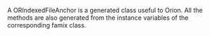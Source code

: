 A ORIndexedFileAnchor is a generated class useful to Orion. All the methods are also generated from the instance variables of the corresponding famix class.